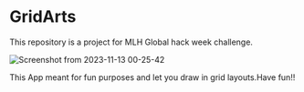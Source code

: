 # GridArts
This repository is a project for MLH Global hack week challenge.

![Screenshot from 2023-11-13 00-25-42](https://github.com/nvsai/GridArts/assets/65706186/24124961-0b72-4731-8ab3-3e92433502e7)

This App meant for fun purposes and let you draw in grid layouts.Have fun!!
